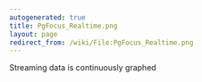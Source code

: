 ```yaml
---
autogenerated: true
title: PgFocus_Realtime.png
layout: page
redirect_from: /wiki/File:PgFocus_Realtime.png
---
```


Streaming data is continuously graphed
